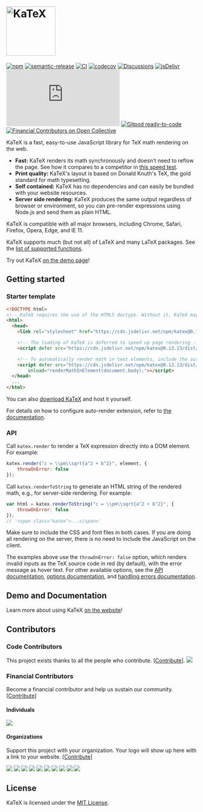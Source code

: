# [<img src="https://katex.org/img/katex-logo-black.svg" width="130" alt="KaTeX">](https://katex.org/)
[![npm](https://img.shields.io/npm/v/katex.svg)](https://www.npmjs.com/package/katex)
[![semantic-release](https://img.shields.io/badge/%20%20%F0%9F%93%A6%F0%9F%9A%80-semantic--release-e10079.svg)](https://github.com/semantic-release/semantic-release)
[![CI](https://github.com/KaTeX/KaTeX/workflows/CI/badge.svg?branch=master&event=push)](https://github.com/KaTeX/KaTeX/actions?query=workflow%3ACI)
[![codecov](https://codecov.io/gh/KaTeX/KaTeX/branch/master/graph/badge.svg)](https://codecov.io/gh/KaTeX/KaTeX)
[![Discussions](https://img.shields.io/badge/Discussions-join-brightgreen)](https://github.com/KaTeX/KaTeX/discussions)
[![jsDelivr](https://data.jsdelivr.com/v1/package/npm/katex/badge?style=rounded)](https://www.jsdelivr.com/package/npm/katex)
![katex.min.js size](https://img.badgesize.io/https://unpkg.com/katex/dist/katex.min.js?compression=gzip)
[![Gitpod ready-to-code](https://img.shields.io/badge/Gitpod-ready--to--code-blue?logo=gitpod)](https://gitpod.io/#https://github.com/KaTeX/KaTeX)
[![Financial Contributors on Open Collective](https://opencollective.com/katex/all/badge.svg?label=financial+contributors)](https://opencollective.com/katex)

KaTeX is a fast, easy-to-use JavaScript library for TeX math rendering on the web.

 * **Fast:** KaTeX renders its math synchronously and doesn't need to reflow the page. See how it compares to a competitor in [this speed test](http://www.intmath.com/cg5/katex-mathjax-comparison.php).
 * **Print quality:** KaTeX's layout is based on Donald Knuth's TeX, the gold standard for math typesetting.
 * **Self contained:** KaTeX has no dependencies and can easily be bundled with your website resources.
 * **Server side rendering:** KaTeX produces the same output regardless of browser or environment, so you can pre-render expressions using Node.js and send them as plain HTML.

KaTeX is compatible with all major browsers, including Chrome, Safari, Firefox, Opera, Edge, and IE 11.

KaTeX supports much (but not all) of LaTeX and many LaTeX packages. See the [list of supported functions](https://katex.org/docs/supported.html).

Try out KaTeX [on the demo page](https://katex.org/#demo)!

## Getting started

### Starter template

```html
<!DOCTYPE html>
<!-- KaTeX requires the use of the HTML5 doctype. Without it, KaTeX may not render properly -->
<html>
  <head>
    <link rel="stylesheet" href="https://cdn.jsdelivr.net/npm/katex@0.13.13/dist/katex.min.css" integrity="sha384-RZU/ijkSsFbcmivfdRBQDtwuwVqK7GMOw6IMvKyeWL2K5UAlyp6WonmB8m7Jd0Hn" crossorigin="anonymous">

    <!-- The loading of KaTeX is deferred to speed up page rendering -->
    <script defer src="https://cdn.jsdelivr.net/npm/katex@0.13.13/dist/katex.min.js" integrity="sha384-pK1WpvzWVBQiP0/GjnvRxV4mOb0oxFuyRxJlk6vVw146n3egcN5C925NCP7a7BY8" crossorigin="anonymous"></script>

    <!-- To automatically render math in text elements, include the auto-render extension: -->
    <script defer src="https://cdn.jsdelivr.net/npm/katex@0.13.13/dist/contrib/auto-render.min.js" integrity="sha384-vZTG03m+2yp6N6BNi5iM4rW4oIwk5DfcNdFfxkk9ZWpDriOkXX8voJBFrAO7MpVl" crossorigin="anonymous"
        onload="renderMathInElement(document.body);"></script>
  </head>
  ...
</html>
```

You can also [download KaTeX](https://github.com/KaTeX/KaTeX/releases) and host it yourself.

For details on how to configure auto-render extension, refer to [the documentation](https://katex.org/docs/autorender.html).

### API

Call `katex.render` to render a TeX expression directly into a DOM element.
For example:

```js
katex.render("c = \\pm\\sqrt{a^2 + b^2}", element, {
    throwOnError: false
});
```

Call `katex.renderToString` to generate an HTML string of the rendered math,
e.g., for server-side rendering.  For example:

```js
var html = katex.renderToString("c = \\pm\\sqrt{a^2 + b^2}", {
    throwOnError: false
});
// '<span class="katex">...</span>'
```

Make sure to include the CSS and font files in both cases.
If you are doing all rendering on the server, there is no need to include the
JavaScript on the client.

The examples above use the `throwOnError: false` option, which renders invalid
inputs as the TeX source code in red (by default), with the error message as
hover text.  For other available options, see the
[API documentation](https://katex.org/docs/api.html),
[options documentation](https://katex.org/docs/options.html), and
[handling errors documentation](https://katex.org/docs/error.html).

## Demo and Documentation

Learn more about using KaTeX [on the website](https://katex.org)!

## Contributors

### Code Contributors

This project exists thanks to all the people who contribute. [[Contribute](CONTRIBUTING.md)].
<a href="https://github.com/KaTeX/KaTeX/graphs/contributors"><img src="https://opencollective.com/katex/contributors.svg?width=890&button=false" /></a>

### Financial Contributors

Become a financial contributor and help us sustain our community. [[Contribute](https://opencollective.com/katex/contribute)]

#### Individuals

<a href="https://opencollective.com/katex"><img src="https://opencollective.com/katex/individuals.svg?width=890"></a>

#### Organizations

Support this project with your organization. Your logo will show up here with a link to your website. [[Contribute](https://opencollective.com/katex/contribute)]

<a href="https://opencollective.com/katex/organization/0/website"><img src="https://opencollective.com/katex/organization/0/avatar.svg"></a>
<a href="https://opencollective.com/katex/organization/1/website"><img src="https://opencollective.com/katex/organization/1/avatar.svg"></a>
<a href="https://opencollective.com/katex/organization/2/website"><img src="https://opencollective.com/katex/organization/2/avatar.svg"></a>
<a href="https://opencollective.com/katex/organization/3/website"><img src="https://opencollective.com/katex/organization/3/avatar.svg"></a>
<a href="https://opencollective.com/katex/organization/4/website"><img src="https://opencollective.com/katex/organization/4/avatar.svg"></a>
<a href="https://opencollective.com/katex/organization/5/website"><img src="https://opencollective.com/katex/organization/5/avatar.svg"></a>
<a href="https://opencollective.com/katex/organization/6/website"><img src="https://opencollective.com/katex/organization/6/avatar.svg"></a>
<a href="https://opencollective.com/katex/organization/7/website"><img src="https://opencollective.com/katex/organization/7/avatar.svg"></a>
<a href="https://opencollective.com/katex/organization/8/website"><img src="https://opencollective.com/katex/organization/8/avatar.svg"></a>
<a href="https://opencollective.com/katex/organization/9/website"><img src="https://opencollective.com/katex/organization/9/avatar.svg"></a>

## License

KaTeX is licensed under the [MIT License](http://opensource.org/licenses/MIT).
